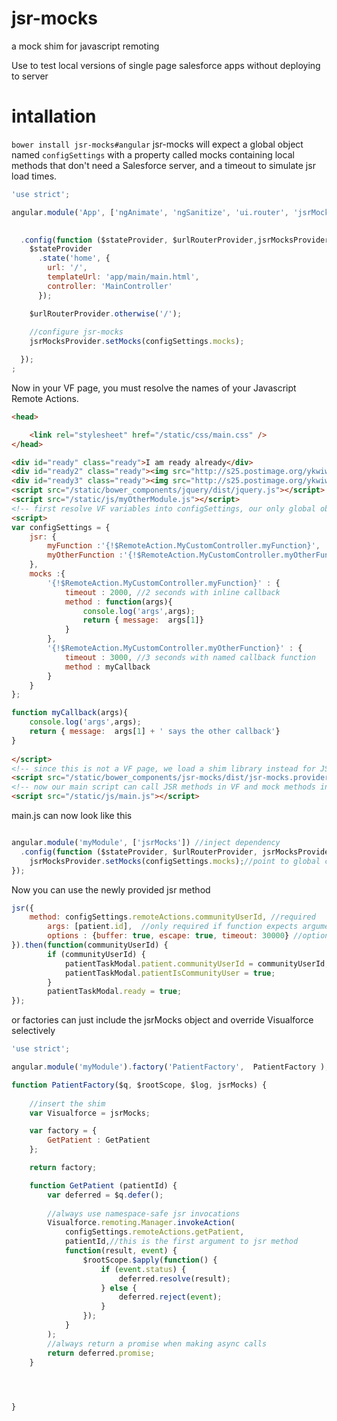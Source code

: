jsr-mocks
=========

a mock shim for javascript remoting

Use to test local versions of single page salesforce apps without deploying to server

intallation
===========
```bower install jsr-mocks#angular```
jsr-mocks will expect a global object named ```configSettings``` with a property called mocks containing local methods that don't need a Salesforce server, and a timeout to simulate jsr load times.

```javascript
'use strict';

angular.module('App', ['ngAnimate', 'ngSanitize', 'ui.router', 'jsrMocks'])
  

  .config(function ($stateProvider, $urlRouterProvider,jsrMocksProvider) {
    $stateProvider
      .state('home', {
        url: '/',
        templateUrl: 'app/main/main.html',
        controller: 'MainController'
      });

    $urlRouterProvider.otherwise('/');
    
    //configure jsr-mocks
    jsrMocksProvider.setMocks(configSettings.mocks);

  });
;
```
Now in your VF page, you must resolve the names of your Javascript Remote Actions.
```html
<head>

	<link rel="stylesheet" href="/static/css/main.css" />
</head>

<div id="ready" class="ready">I am ready already</div>
<div id="ready2" class="ready"><img src="http://s25.postimage.org/ykwiwxw23/ajax_loader_2.gif" alt="loading"/></div>
<div id="ready3" class="ready"><img src="http://s25.postimage.org/ykwiwxw23/ajax_loader_2.gif" alt="loading"/></div>
<script src="/static/bower_components/jquery/dist/jquery.js"></script>
<script src="/static/js/myOtherModule.js"></script>
<!-- first resolve VF variables into configSettings, our only global object -->
<script>
var configSettings = {
	jsr: {
		myFunction :'{!$RemoteAction.MyCustomController.myFunction}',
		myOtherFunction :'{!$RemoteAction.MyCustomController.myOtherFunction}'
	},
	mocks :{
		'{!$RemoteAction.MyCustomController.myFunction}' : {
			timeout : 2000, //2 seconds with inline callback
			method : function(args){   
				console.log('args',args);
				return { message:  args[1]}
			}
		},
		'{!$RemoteAction.MyCustomController.myOtherFunction}' : {
			timeout : 3000, //3 seconds with named callback function
			method : myCallback
		}
	}
}; 

function myCallback(args){
	console.log('args',args);
	return { message:  args[1] + ' says the other callback'}
}
	
</script>
<!-- since this is not a VF page, we load a shim library instead for JSR calls -->
<script src="/static/bower_components/jsr-mocks/dist/jsr-mocks.provider.js"></script>
<!-- now our main script can call JSR methods in VF and mock methods in HTML Page with same syntax -->
<script src="/static/js/main.js"></script>

```

main.js can now look like this

```javascript

angular.module('myModule', ['jsrMocks']) //inject dependency
  .config(function ($stateProvider, $urlRouterProvider, jsrMocksProvider){
    jsrMocksProvider.setMocks(configSettings.mocks);//point to global config variable (see html)
});
```
Now you can use the newly provided jsr method

```javascript
jsr({
	method: configSettings.remoteActions.communityUserId, //required
        args: [patient.id],  //only required if function expects arguments
        options : {buffer: true, escape: true, timeout: 30000} //optional
}).then(function(communityUserId) {
        if (communityUserId) {
            patientTaskModal.patient.communityUserId = communityUserId;
            patientTaskModal.patientIsCommunityUser = true;
        }
        patientTaskModal.ready = true;
});
```
or factories can just include the jsrMocks object and override Visualforce selectively
```javascript
'use strict';

angular.module('myModule').factory('PatientFactory',  PatientFactory );

function PatientFactory($q, $rootScope, $log, jsrMocks) {
    
	//insert the shim
    var Visualforce = jsrMocks;

	var factory = {
		GetPatient : GetPatient
	};

	return factory;

	function GetPatient (patientId) {
        var deferred = $q.defer();
        
        //always use namespace-safe jsr invocations
        Visualforce.remoting.Manager.invokeAction(
            configSettings.remoteActions.getPatient,
            patientId,//this is the first argument to jsr method
            function(result, event) {
                $rootScope.$apply(function() {
                    if (event.status) {
                    	deferred.resolve(result);
                    } else {
                    	deferred.reject(event);
                    }
                });
            }
        );
		//always return a promise when making async calls
        return deferred.promise;
	}



	
}



```
